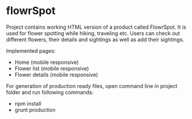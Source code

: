 # flowrSpot

Project contains working HTML version of a product called FlowrSpot. It is used for flower spotting while hiking, traveling etc. Users can check out different flowers, their details and sightings as well as add their sightings.

Implemented pages:
- Home (​mobile responsive​)
- Flower list (​mobile responsive​)
- Flower details (​mobile responsive​)

For generation of production ready files, open command line in project folder and run following commands:
- npm install
- grunt production
